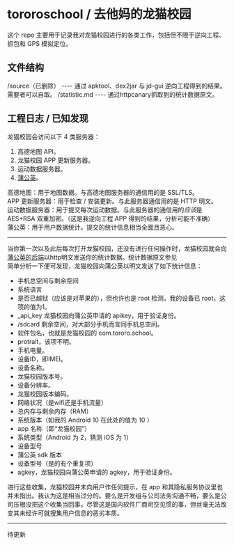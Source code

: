 # tororoschool / 去他妈的龙猫校园

这个 repo 主要用于记录我对龙猫校园进行的各类工作，包括但不限于逆向工程、抓包和 GPS 模拟定位。

## 文件结构

/source（已删除） ---- 通过 apktool、dex2jar 与 jd-gui 逆向工程得到的结果。需要者可以自取。
/statistic.md ---- 通过httpcanary抓取到的统计数据原文。

## 工程日志 / 已知发现

龙猫校园会访问以下 4 类服务器：

1. 高德地图 API。
2. 龙猫校园 APP 更新服务器。
3. 运动数据服务器。
4. [蒲公英](https://www.pgyer.com/)。

高德地图：用于地图数据。与高德地图服务器的通信用的是 SSL/TLS。  
APP 更新服务器：用于检查 / 安装更新。与此服务器通信用的是 HTTP 明文。  
运动数据服务器：用于提交每次运动数据。与此服务器的通信用的*应该*是 AES+RSA 双重加密。（这是我逆向工程 APP 得到的结果，分析可能不准确）  
蒲公英：用于用户数据统计。提交的统计信息相当全面且恶心。

---

当你第一次以及此后每次打开龙猫校园，还没有进行任何操作时，龙猫校园就会向[蒲公英的后端](http://www.pgyer.com/apiv1/sdkstat/launch)以http明文发送你的统计数据。统计数据原文参见[](https://github.com/lixiang810/tororoschool/blob/main/statistic.md)  
简单分析一下便可发现，龙猫校园向蒲公英以明文发送了如下统计信息：

* 手机总空间与剩余空间
* 系统语言
* 是否已越狱（应该是对苹果的），但也许也是 root 检测。我的设备已 root，这项的值为1。
* _api_key 龙猫校园向蒲公英申请的 apikey，用于验证身份。
* /sdcard 剩余空间，对大部分手机而言同手机总空间。
* 软件包名，也就是龙猫校园的 com.tororo.school。
* protrait，该项不明。
* 手机电量。
* 设备ID，即IMEI。
* 设备名称。
* 龙猫校园版本号。
* 设备分辨率。
* 龙猫校园版本编码。
* 网络状况（是wifi还是手机流量）
* 总内存与剩余内存（RAM）
* 系统版本（如我的 Android 10 在此处的值为 10 ）
* app 名称（即“龙猫校园”）
* 系统类型（Android 为 2，猜测 iOS 为 1）
* 设备型号
* 蒲公英 sdk 版本
* 设备型号（是的有个重复项）
* agkey，龙猫校园向蒲公英申请的 agkey，用于验证身份。

进行这些收集，龙猫校园并未向用户作任何提示，在 app 和其隐私服务协议里也并未指出。我认为这是相当过分的。要么是开发组与公司法务沟通不畅，要么是公司压根没把这个收集当回事。尽管这是国内软件厂商司空见惯的事，但丝毫无法改变其未经许可就搜集用户信息的恶劣本质。  

---

待更新
